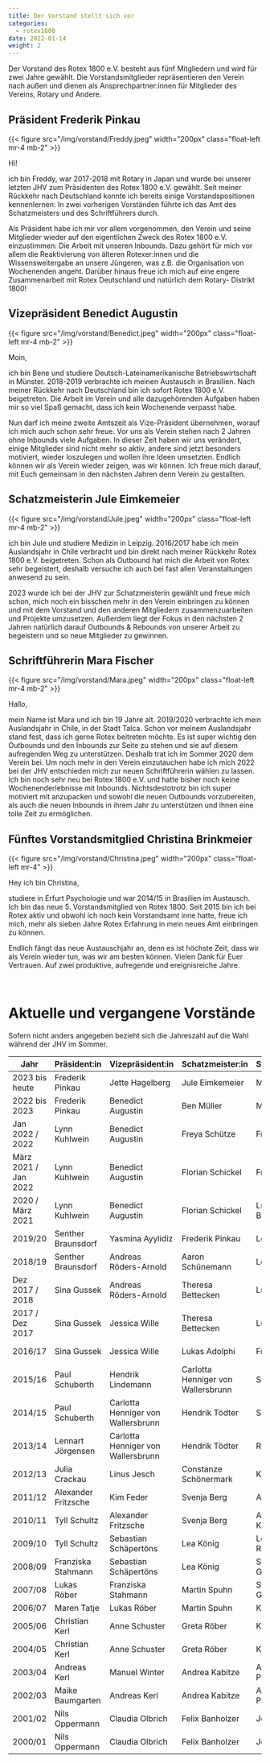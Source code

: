 ```yaml
---
title: Der Vorstand stellt sich vor
categories:
  - rotex1800
date: 2022-01-14
weight: 2
---
```


Der Vorstand des Rotex 1800 e.V. besteht aus fünf Mitgliedern und wird für zwei Jahre gewählt. Die Vorstandsmitglieder
repräsentieren den Verein nach außen und dienen als Ansprechpartner:innen für Mitglieder des Vereins, Rotary und Andere.

## Präsident Frederik Pinkau

{{< figure src="/img/vorstand/Freddy.jpeg" width="200px" class="float-left mr-4 mb-2" >}}

Hi!

ich bin Freddy, war 2017-2018 mit Rotary in Japan und wurde bei unserer letzten JHV zum Präsidenten des Rotex 1800 e.V.
gewählt. Seit meiner Rückkehr nach Deutschland konnte ich bereits einige Vorstandspositionen kennenlernen: In zwei
vorherigen Vorständen führte ich das Amt des Schatzmeisters und des Schriftführers durch.

Als Präsident habe ich mir vor allem vorgenommen, den Verein und seine Mitglieder wieder auf den eigentlichen Zweck des
Rotex 1800 e.V. einzustimmen: Die Arbeit mit unseren Inbounds. Dazu gehört für mich vor allem die Reaktivierung von
älteren Rotexer:innen und die Wissensweitergabe an unsere Jüngeren, was z.B. die Organisation von Wochenenden angeht.
Darüber hinaus freue ich mich auf eine engere Zusammenarbeit mit Rotex Deutschland und natürlich dem Rotary- Distrikt
1800!

## Vizepräsident Benedict Augustin

{{< figure src="/img/vorstand/Benedict.jpeg" width="200px" class="float-left mr-4 mb-2" >}}

Moin,

ich bin Bene und studiere Deutsch-Lateinamerikanische Betriebswirtschaft in Münster. 2018-2019 verbrachte ich meinen
Austausch in Brasilien. Nach meiner Rückkehr nach Deutschland bin ich sofort Rotex 1800 e.V. beigetreten. Die Arbeit im
Verein und alle dazugehörenden Aufgaben haben mir so viel Spaß gemacht, dass ich kein Wochenende verpasst habe.

Nun darf ich meine zweite Amtszeit als Vize-Präsident übernehmen, worauf ich mich auch schon sehr freue. Vor uns als
Verein stehen nach 2 Jahren ohne Inbounds viele Aufgaben. In dieser Zeit haben wir uns verändert, einige Mitglieder sind
nicht mehr so aktiv, andere sind jetzt besonders motiviert, wieder loszulegen und wollen ihre Ideen umsetzten. Endlich
können wir als Verein wieder zeigen, was wir können. Ich freue mich darauf, mit Euch gemeinsam in den nächsten Jahren
denn Verein zu gestallten.

## Schatzmeisterin Jule Eimkemeier

{{< figure src="/img/vorstand/Jule.jpeg" width="200px" class="float-left mr-4 mb-2" >}}

ich bin Jule und studiere Medizin in Leipzig.
2016/2017 habe ich mein Auslandsjahr in Chile verbracht und bin direkt nach meiner Rückkehr Rotex 1800 e.V. beigetreten.
Schon als Outbound hat mich die Arbeit von Rotex sehr begeistert, deshalb versuche ich auch bei fast allen
Veranstaltungen anwesend zu sein.

2023 wurde ich bei der JHV zur Schatzmeisterin gewählt und freue mich schon, mich noch ein bisschen mehr in den Verein
einbringen zu können und mit dem Vorstand und den anderen Mitgliedern zusammenzuarbeiten und Projekte umzusetzen.
Außerdem liegt der Fokus in den nächsten 2 Jahren natürlich darauf Outbounds & Rebounds von unserer Arbeit zu begeistern
und so neue Mitglieder zu gewinnen.

## Schriftführerin Mara Fischer

{{< figure src="/img/vorstand/Mara.jpeg" width="200px" class="float-left mr-4 mb-2" >}}

Hallo,

mein Name ist Mara und ich bin 19 Jahre alt. 2019/2020 verbrachte ich mein Auslandsjahr in Chile, in der Stadt Talca.
Schon vor meinem Auslandsjahr stand fest, dass ich gerne Rotex beitreten möchte. Es ist super wichtig den Outbounds und
den Inbounds zur Seite zu stehen und sie auf diesem aufregenden Weg zu unterstützen. Deshalb trat ich im Sommer 2020 dem
Verein bei. Um noch mehr in den Verein einzutauchen habe ich mich 2022 bei der JHV entschieden mich zur neuen
Schriftführerin wählen zu lassen. Ich bin noch sehr neu bei Rotex 1800 e.V. und hatte bisher noch keine
Wochenenderlebnisse mit Inbounds. Nichtsdestotrotz bin ich super motiviert mit anzupacken und sowohl die neuen Outbounds
vorzubereiten, als auch die neuen Inbounds in ihrem Jahr zu unterstützen und ihnen eine tolle Zeit zu ermöglichen.

## Fünftes Vorstandsmitglied Christina Brinkmeier

{{< figure src="/img/vorstand/Christina.jpeg" width="200px" class="float-left mr-4" >}}

Hey ich bin Christina,

studiere in Erfurt Psychologie und war 2014/15 in Brasilien im Austausch. Ich bin das neue 5. Vorstandsmitglied von
Rotex 1800.
Seit 2015 bin ich bei Rotex aktiv und obwohl ich noch kein Vorstandsamt inne hatte, freue ich mich, mehr als sieben
Jahre Rotex Erfahrung in mein neues Amt einbringen zu können.

Endlich fängt das neue Austauschjahr an, denn es ist höchste Zeit, dass wir als Verein wieder tun, was wir am besten
können. Vielen Dank für Euer Vertrauen. Auf zwei produktive, aufregende und ereignisreiche Jahre.

 

# Aktuelle und vergangene Vorstände

Sofern nicht anders angegeben bezieht sich die Jahreszahl auf die Wahl während
der JHV im Sommer.

| Jahr                 | Präsident:in        | Vizepräsident:in                   | Schatzmeister:in                   | Schriftführer:in | Beisitzer:in         |
|----------------------|---------------------|------------------------------------|------------------------------------|------------------|----------------------|
| 2023 bis heute       | Frederik Pinkau     | Jette Hagelberg                    | Jule Eimkemeier                    | Mara Fischer     | Christina Brinkmeier |
| 2022 bis 2023        | Frederik Pinkau     | Benedict Augustin                  | Ben Müller                         | Mara Fischer     | Christina Brinkmeier |
| Jan 2022 / 2022      | Lynn Kuhlwein       | Benedict Augustin                  | Freya Schütze                      | Frederik Pinkau  | Paul Schuberth       |
| März 2021 / Jan 2022 | Lynn Kuhlwein       | Benedict Augustin                  | Florian Schickel                   | Frederik Pinkau  | Paul Schuberth       |
| 2020 / März 2021     | Lynn Kuhlwein       | Benedict Augustin                  | Florian Schickel                   | Lucia Bohnsack   | Paul Schuberth       |
| 2019/20              | Senther Braunsdorf  | Yasmina Ayylidiz                   | Frederik Pinkau                    | Leon Bohnsack    | Tyll Schultz         |
| 2018/19              | Senther Braunsdorf  | Andreas Röders-Arnold              | Aaron Schünemann                   | Leon Bohnsack    | Lennart Jörgensen    |
| Dez 2017 / 2018      | Sina Gussek         | Andreas Röders-Arnold              | Theresa Bettecken                  | Luisa Küster     | Lennart Jörgensen    |
| 2017 / Dez 2017      | Sina Gussek         | Jessica Wille                      | Theresa Bettecken                  | Luisa Küster     | Lennart Jörgensen    |
| 2016/17              | Sina Gussek         | Jessica Wille                      | Lukas Adolphi                      | Frauke de Buhr   | Birte Branning       |
| 2015/16              | Paul Schuberth      | Hendrik Lindemann                  | Carlotta Henniger von Wallersbrunn | Sophie Richter   | Birte Branning       |
| 2014/15              | Paul Schuberth      | Carlotta Henniger von Wallersbrunn | Hendrik Tödter                     | Sophie Richter   | Alexander Fritzsche  |
| 2013/14              | Lennart Jörgensen   | Carlotta Henniger von Wallersbrunn | Hendrik Tödter                     | Ronja Ganster    | Alexander Fritzsche  |
| 2012/13              | Julia Crackau       | Linus Jesch                        | Constanze Schönermark              | Kim Feder        |                      |
| 2011/12              | Alexander Fritzsche | Kim Feder                          | Svenja Berg                        | Annika Dittmar   |                      |
| 2010/11              | Tyll Schultz        | Alexander Fritzsche                | Svenja Berg                        | Alexandros Krull |                      |
| 2009/10              | Tyll Schultz        | Sebastian Schäpertöns              | Lea König                          | Lea Rosenbusch   |                      |
| 2008/09              | Franziska Stahmann  | Sebastian Schäpertöns              | Lea König                          | Stefan Groschopp |                      |
| 2007/08              | Lukas Röber         | Franziska Stahmann                 | Martin Spuhn                       | Stefan Groschopp |                      |
| 2006/07              | Maren Tatje         | Lukas Röber                        | Martin Spuhn                       | Karen Freimann   |                      |
| 2005/06              | Christian Kerl      | Anne Schuster                      | Greta Röber                        | Karen Freimann   |                      |
| 2004/05              | Christian Kerl      | Anne Schuster                      | Greta Röber                        | Kathrin Heyner   |                      |
| 2003/04              | Andreas Kerl        | Manuel Winter                      | Andrea Kabitze                     | Alina Paczkowski |                      |
| 2002/03              | Maike Baumgarten    | Andreas Kerl                       | Andrea Kabitze                     | Alina Paczkowski |                      |
| 2001/02              | Nils Oppermann      | Claudia Olbrich                    | Felix Banholzer                    | Jens Lipka       |                      |
| 2000/01              | Nils Oppermann      | Claudia Olbrich                    | Felix Banholzer                    | Jens Lipka       |                      |
